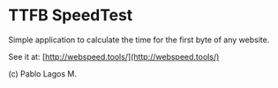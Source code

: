 # TTFB SpeedTest

Simple application to calculate the time for the first byte of any website.

See it at: [http://webspeed.tools/](http://webspeed.tools/)

(c) Pablo Lagos M.
